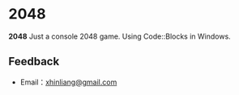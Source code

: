 # 2048

**2048** 
Just a console 2048 game.
Using Code::Blocks in Windows.
 

## Feedback
- Email：<xhinliang@gmail.com>
